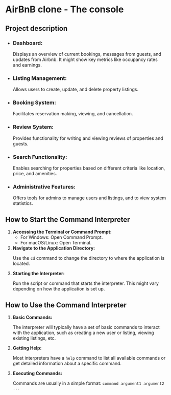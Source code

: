 <!DOCTYPE html>
<html lang="en">
<head>
  <meta charset="UTF-8">
  <meta name="viewport" content="width=device-width, initial-scale=1.0">
  <title>Document</title>
</head>
<body>
  <h1>AirBnB clone - The console</h1>

<h2>Project description</h2>

<ul>
  <li>
      <h3>Dashboard:</h3>
      <p>Displays an overview of current bookings, messages from guests, and updates from Airbnb. 
      It might show key metrics like occupancy rates and earnings.</p>
  </li>

  <li>
      <h3>Listing Management:</h3> 
      <p>Allows users to create, update, and delete property listings.</p>
  </li>

  <li>
      <h3>Booking System:</h3>
      <p>Facilitates reservation making, viewing, and cancellation.</p>
  </li>

  <li>
      <h3>Review System:</h3>
      <p>Provides functionality for writing and viewing reviews of properties and guests.</p>
  </li>

  <li>
      <h3>Search Functionality:</h3>
      <p>Enables searching for properties based on different criteria like location, price, and amenities.</p>
  </li>

  <li>
      <h3>Administrative Features:</h3>
      <p>Offers tools for admins to manage users and listings, and to view system statistics.</p>
  </li>
</ul>

<h2>How to Start the Command Interpreter</h2>
<ol>
    <li>
        <strong>Accessing the Terminal or Command Prompt:</strong>
        <ul>
            <li>For Windows: Open Command Prompt.</li>
            <li>For macOS/Linux: Open Terminal.</li>
        </ul>
    </li>
    <li>
        <strong>Navigate to the Application Directory:</strong>
        <p>Use the <code>cd</code> command to change the directory to where the application is located.</p>
    </li>
    <li>
        <strong>Starting the Interpreter:</strong>
        <p>Run the script or command that starts the interpreter. This might vary depending on how the application is set up.</p>
    </li>
</ol>

<h2>How to Use the Command Interpreter</h2>
<ol>
    <li>
        <strong>Basic Commands:</strong>
        <p>The interpreter will typically have a set of basic commands to interact with the application, such as creating a new user or listing, viewing existing listings, etc.</p>
    </li>
    <li>
        <strong>Getting Help:</strong>
        <p>Most interpreters have a <code>help</code> command to list all available commands or get detailed information about a specific command.</p>
    </li>
    <li>
        <strong>Executing Commands:</strong>
        <p>Commands are usually in a simple format: <code>command argument1 argument2 ...</code></p>
    </li>
</ol>
</body>
</html>